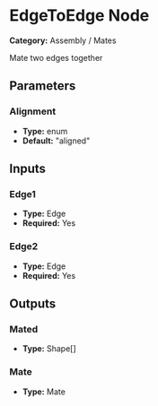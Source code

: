 
# EdgeToEdge Node

**Category:** Assembly / Mates

Mate two edges together

## Parameters


### Alignment
- **Type:** enum
- **Default:** "aligned"





## Inputs


### Edge1
- **Type:** Edge
- **Required:** Yes



### Edge2
- **Type:** Edge
- **Required:** Yes



## Outputs


### Mated
- **Type:** Shape[]



### Mate
- **Type:** Mate




